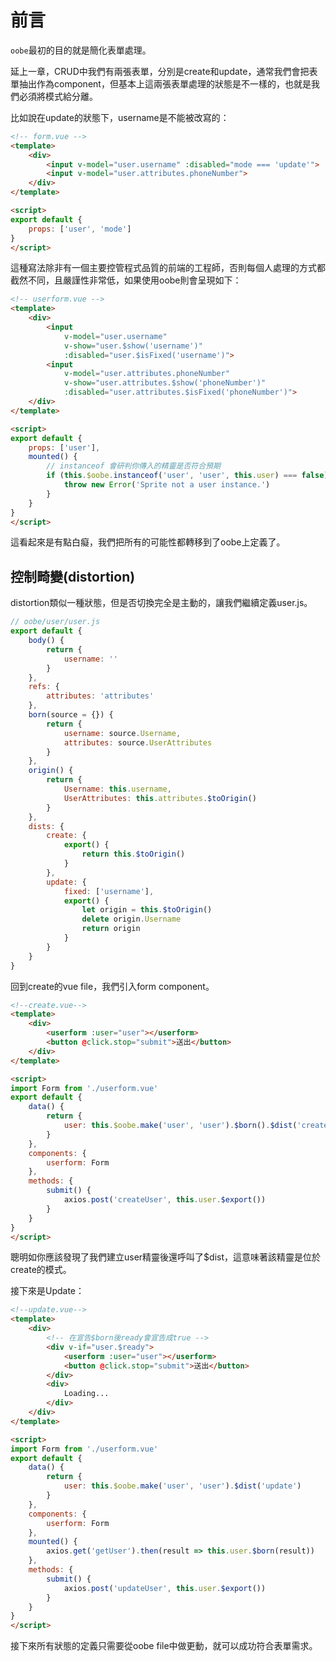 # 前言

`oobe`最初的目的就是簡化表單處理。

延上一章，CRUD中我們有兩張表單，分別是create和update，通常我們會把表單抽出作為component，但基本上這兩張表單處理的狀態是不一樣的，也就是我們必須將模式給分離。

比如說在update的狀態下，username是不能被改寫的：

```html
<!-- form.vue -->
<template>
    <div>
        <input v-model="user.username" :disabled="mode === 'update'">
        <input v-model="user.attributes.phoneNumber">
    </div>
</template>

<script>
export default {
    props: ['user', 'mode']
}
</script>
```

這種寫法除非有一個主要控管程式品質的前端的工程師，否則每個人處理的方式都截然不同，且嚴謹性非常低，如果使用oobe則會呈現如下：

```html
<!-- userform.vue -->
<template>
    <div>
        <input
            v-model="user.username"
            v-show="user.$show('username')"
            :disabled="user.$isFixed('username')">
        <input
            v-model="user.attributes.phoneNumber"
            v-show="user.attributes.$show('phoneNumber')"
            :disabled="user.attributes.$isFixed('phoneNumber')">
    </div>
</template>

<script>
export default {
    props: ['user'],
    mounted() {
        // instanceof 會研判你傳入的精靈是否符合預期
        if (this.$oobe.instanceof('user', 'user', this.user) === false) {
            throw new Error('Sprite not a user instance.')
        }
    }
}
</script>
```

這看起來是有點白癡，我們把所有的可能性都轉移到了oobe上定義了。

## 控制畸變(distortion)

distortion類似一種狀態，但是否切換完全是主動的，讓我們繼續定義user.js。

```js
// oobe/user/user.js
export default {
    body() {
        return {
            username: ''
        }
    },
    refs: {
        attributes: 'attributes'
    },
    born(source = {}) {
        return {
            username: source.Username,
            attributes: source.UserAttributes
        }
    },
    origin() {
        return {
            Username: this.username,
            UserAttributes: this.attributes.$toOrigin()
        }
    },
    dists: {
        create: {
            export() {
                return this.$toOrigin()
            }
        },
        update: {
            fixed: ['username'],
            export() {
                let origin = this.$toOrigin()
                delete origin.Username
                return origin
            }
        }
    }
}
```

回到create的vue file，我們引入form component。

```html
<!--create.vue-->
<template>
    <div>
        <userform :user="user"></userform>
        <button @click.stop="submit">送出</button>
    </div>
</template>

<script>
import Form from './userform.vue'
export default {
    data() {
        return {
            user: this.$oobe.make('user', 'user').$born().$dist('create')
        }
    },
    components: {
        userform: Form
    },
    methods: {
        submit() {
            axios.post('createUser', this.user.$export())
        }
    }
}
</script>
```

聰明如你應該發現了我們建立user精靈後還呼叫了$dist，這意味著該精靈是位於create的模式。

接下來是Update：

```html
<!--update.vue-->
<template>
    <div>
        <!-- 在宣告$born後ready會宣告成true -->
        <div v-if="user.$ready">
            <userform :user="user"></userform>
            <button @click.stop="submit">送出</button>
        </div>
        <div>
            Loading...
        </div>
    </div>
</template>

<script>
import Form from './userform.vue'
export default {
    data() {
        return {
            user: this.$oobe.make('user', 'user').$dist('update')
        }
    },
    components: {
        userform: Form
    },
    mounted() {
        axios.get('getUser').then(result => this.user.$born(result))
    },
    methods: {
        submit() {
            axios.post('updateUser', this.user.$export())
        }
    }
}
</script>
```

接下來所有狀態的定義只需要從oobe file中做更動，就可以成功符合表單需求。

